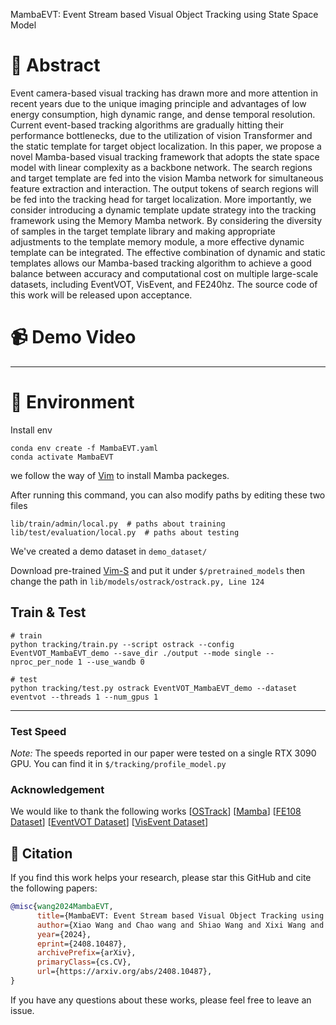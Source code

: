 MambaEVT: Event Stream based Visual Object Tracking using State Space Model

# :dart: Abstract 
Event camera-based visual tracking has drawn more and more attention in recent years due to the unique imaging principle and advantages of low energy consumption, high dynamic range, and dense temporal resolution. Current event-based tracking algorithms are gradually hitting their performance bottlenecks, due to the utilization of vision Transformer and the static template for target object localization. In this paper, we propose a novel Mamba-based visual tracking framework that adopts the state space model with linear complexity as a backbone network. The search regions and target template are fed into the vision Mamba network for simultaneous feature extraction and interaction. The output tokens of search regions will be fed into the tracking head for target localization. More importantly, we consider introducing a dynamic template update strategy into the tracking framework using the Memory Mamba network. By considering the diversity of samples in the target template library and making appropriate adjustments to the template memory module, a more effective dynamic template can be integrated. The effective combination of dynamic and static templates allows our Mamba-based tracking algorithm to achieve a good balance between accuracy and computational cost on multiple large-scale datasets, including EventVOT, VisEvent, and FE240hz. The source code of this work will be released upon acceptance.

# :video_camera: Demo Video





----


# :hammer: Environment 


Install env
```
conda env create -f MambaEVT.yaml
conda activate MambaEVT
```

we follow the way of [Vim](https://github.com/hustvl/Vim) to install Mamba packeges. 

After running this command, you can also modify paths by editing these two files
```
lib/train/admin/local.py  # paths about training
lib/test/evaluation/local.py  # paths about testing
```

We've created a demo dataset in `demo_dataset/`

Download pre-trained [Vim-S](https://huggingface.co/hustvl/Vim-small-midclstok) and put it under `$/pretrained_models` then change the path in `lib/models/ostrack/ostrack.py, Line 124`

## Train & Test
```
# train
python tracking/train.py --script ostrack --config EventVOT_MambaEVT_demo --save_dir ./output --mode single --nproc_per_node 1 --use_wandb 0

# test
python tracking/test.py ostrack EventVOT_MambaEVT_demo --dataset eventvot --threads 1 --num_gpus 1
```

------

### Test Speed

*Note:* The speeds reported in our paper were tested on a single RTX 3090 GPU. You can find it in `$/tracking/profile_model.py`




### Acknowledgement 
We would like to thank the following works 
[[OSTrack]()] 
[[Mamba]()] 
[[FE108 Dataset]()] 
[[EventVOT Dataset]()] 
[[VisEvent Dataset]()] 

## :newspaper: Citation 
If you find this work helps your research, please star this GitHub and cite the following papers: 
```bibtex
@misc{wang2024MambaEVT,
      title={MambaEVT: Event Stream based Visual Object Tracking using State Space Model}, 
      author={Xiao Wang and Chao wang and Shiao Wang and Xixi Wang and Zhicheng Zhao and Lin Zhu and Bo Jiang},
      year={2024},
      eprint={2408.10487},
      archivePrefix={arXiv},
      primaryClass={cs.CV},
      url={https://arxiv.org/abs/2408.10487}, 
}
```

If you have any questions about these works, please feel free to leave an issue. 




















